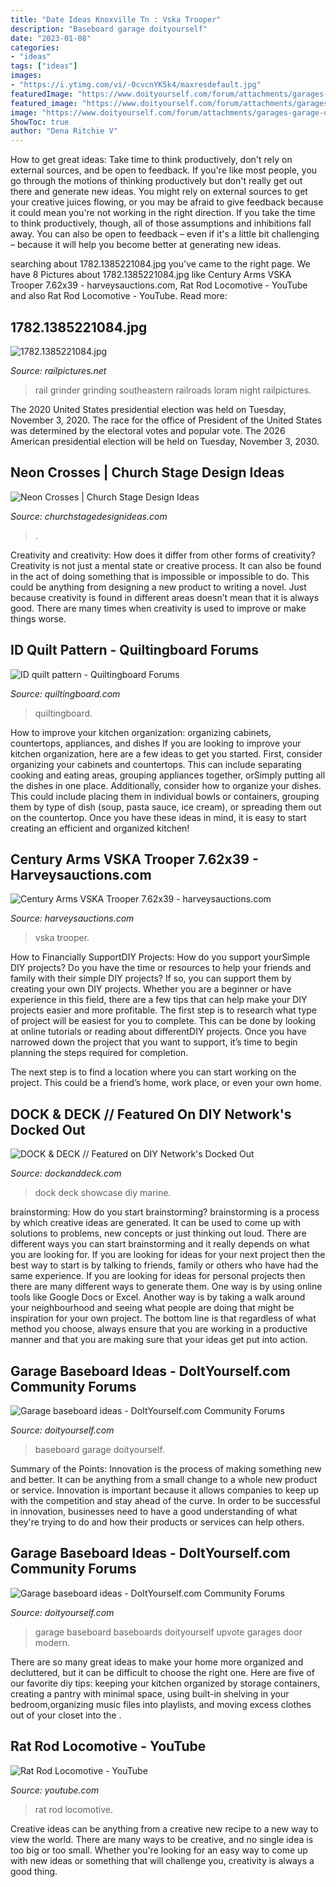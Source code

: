 ```yaml
---
title: "Date Ideas Knoxville Tn : Vska Trooper"
description: "Baseboard garage doityourself"
date: "2023-01-08"
categories:
- "ideas"
tags: ["ideas"]
images:
- "https://i.ytimg.com/vi/-0cvcnYK5k4/maxresdefault.jpg"
featuredImage: "https://www.doityourself.com/forum/attachments/garages-garage-door-openers-work-shops-sheds-breezeways-carports/93597d1526684989-garage-baseboard-ideas-img_0275.jpg"
featured_image: "https://www.doityourself.com/forum/attachments/garages-garage-door-openers-work-shops-sheds-breezeways-carports/93596d1526684983-garage-baseboard-ideas-img_0274.jpg"
image: "https://www.doityourself.com/forum/attachments/garages-garage-door-openers-work-shops-sheds-breezeways-carports/93596d1526684983-garage-baseboard-ideas-img_0274.jpg"
ShowToc: true
author: "Dena Ritchie V"
---
```



How to get great ideas: Take time to think productively, don't rely on external sources, and be open to feedback.
If you're like most people, you go through the motions of thinking productively but don't really get out there and generate new ideas. You might rely on external sources to get your creative juices flowing, or you may be afraid to give feedback because it could mean you're not working in the right direction. If you take the time to think productively, though, all of those assumptions and inhibitions fall away. You can also be open to feedback – even if it's a little bit challenging – because it will help you become better at generating new ideas.

	

		
searching about 1782.1385221084.jpg you've came to the right page. We have 8 Pictures about 1782.1385221084.jpg like Century Arms VSKA Trooper 7.62x39 - harveysauctions.com, Rat Rod Locomotive - YouTube and also Rat Rod Locomotive - YouTube. Read more:
		
    
## 1782.1385221084.jpg

<img loading=lazy src="http://www.railpictures.net/images/d1/7/8/2/1782.1385221084.jpg" onerror="this.onerror=null;this.src='https://tse4.mm.bing.net/th?id=OIP.RpfOQbhCi5Yuo15psNdoXwHaFD&amp;pid=15.1';" alt="1782.1385221084.jpg">

_Source: railpictures.net_

>rail grinder grinding southeastern railroads loram night railpictures. 

	

The 2020 United States presidential election was held on Tuesday, November 3, 2020. The race for the office of President of the United States was determined by the electoral votes and popular vote. The 2026 American presidential election will be held on Tuesday, November 3, 2030.

    
## Neon Crosses | Church Stage Design Ideas

<img loading=lazy src="https://churchstagedesignideas.com/wp-content/uploads/2015/04/Neon-Crosses-Stage-Design.jpg" onerror="this.onerror=null;this.src='https://tse1.mm.bing.net/th?id=OIP.81Ab3ruAzHbfSDiYRzzM1QHaDU&amp;pid=15.1';" alt="Neon Crosses | Church Stage Design Ideas">

_Source: churchstagedesignideas.com_

>. 

	

Creativity and creativity: How does it differ from other forms of creativity?
Creativity is not just a mental state or creative process. It can also be found in the act of doing something that is impossible or impossible to do. This could be anything from designing a new product to writing a novel. Just because creativity is found in different areas doesn’t mean that it is always good. There are many times when creativity is used to improve or make things worse.

    
## ID Quilt Pattern - Quiltingboard Forums

<img loading=lazy src="https://www.quiltingboard.com/attachments/pictures-f5/624535d1587869427-quilt.jpg" onerror="this.onerror=null;this.src='https://tse4.mm.bing.net/th?id=OIP.2ld0rmTFRU_5tENT1WChogHaJ4&amp;pid=15.1';" alt="ID quilt pattern - Quiltingboard Forums">

_Source: quiltingboard.com_

>quiltingboard. 

	

How to improve your kitchen organization: organizing cabinets, countertops, appliances, and dishes
If you are looking to improve your kitchen organization, here are a few ideas to get you started. First, consider organizing your cabinets and countertops. This can include separating cooking and eating areas, grouping appliances together, orSimply putting all the dishes in one place. Additionally, consider how to organize your dishes. This could include placing them in individual bowls or containers, grouping them by type of dish (soup, pasta sauce, ice cream), or spreading them out on the countertop. Once you have these ideas in mind, it is easy to start creating an efficient and organized kitchen!

    
## Century Arms VSKA Trooper 7.62x39 - Harveysauctions.com

<img loading=lazy src="https://www.harveysauctions.com/ea-content/uploads/0/381_original.jpg" onerror="this.onerror=null;this.src='https://tse3.mm.bing.net/th?id=OIP.kj73JjeBp3PRODaK_JLfEAHaFj&amp;pid=15.1';" alt="Century Arms VSKA Trooper 7.62x39 - harveysauctions.com">

_Source: harveysauctions.com_

>vska trooper. 

	

How to Financially SupportDIY Projects: How do you support yourSimple DIY projects?
Do you have the time or resources to help your friends and family with their simple DIY projects? If so, you can support them by creating your own DIY projects. Whether you are a beginner or have experience in this field, there are a few tips that can help make your DIY projects easier and more profitable.
The first step is to research what type of project will be easiest for you to complete. This can be done by looking at online tutorials or reading about differentDIY projects. Once you have narrowed down the project that you want to support, it’s time to begin planning the steps required for completion.

The next step is to find a location where you can start working on the project. This could be a friend’s home, work place, or even your own home.

    
## DOCK &amp; DECK // Featured On DIY Network&#039;s Docked Out

<img loading=lazy src="http://dockanddeck.com/wp-content/uploads/2016/02/dock111.jpg" onerror="this.onerror=null;this.src='https://tse1.mm.bing.net/th?id=OIP.d41wXVt-fm5UqN5qb9ff1QHaFj&amp;pid=15.1';" alt="DOCK &amp; DECK // Featured on DIY Network&#039;s Docked Out">

_Source: dockanddeck.com_

>dock deck showcase diy marine. 

	

brainstorming: How do you start brainstorming?
brainstorming is a process by which creative ideas are generated. It can be used to come up with solutions to problems, new concepts or just thinking out loud. There are different ways you can start brainstorming and it really depends on what you are looking for. If you are looking for ideas for your next project then the best way to start is by talking to friends, family or others who have had the same experience. If you are looking for ideas for personal projects then there are many different ways to generate them. One way is by using online tools like Google Docs or Excel. Another way is by taking a walk around your neighbourhood and seeing what people are doing that might be inspiration for your own project. The bottom line is that regardless of what method you choose, always ensure that you are working in a productive manner and that you are making sure that your ideas get put into action.

    
## Garage Baseboard Ideas - DoItYourself.com Community Forums

<img loading=lazy src="https://www.doityourself.com/forum/attachments/garages-garage-door-openers-work-shops-sheds-breezeways-carports/93596d1526684983-garage-baseboard-ideas-img_0274.jpg" onerror="this.onerror=null;this.src='https://tse2.mm.bing.net/th?id=OIP.Z79irTjdia9giF-CBX0WmQHaFj&amp;pid=15.1';" alt="Garage baseboard ideas - DoItYourself.com Community Forums">

_Source: doityourself.com_

>baseboard garage doityourself. 

	

Summary of the Points:
Innovation is the process of making something new and better. It can be anything from a small change to a whole new product or service. Innovation is important because it allows companies to keep up with the competition and stay ahead of the curve. In order to be successful in innovation, businesses need to have a good understanding of what they're trying to do and how their products or services can help others.

    
## Garage Baseboard Ideas - DoItYourself.com Community Forums

<img loading=lazy src="https://www.doityourself.com/forum/attachments/garages-garage-door-openers-work-shops-sheds-breezeways-carports/93597d1526684989-garage-baseboard-ideas-img_0275.jpg" onerror="this.onerror=null;this.src='https://tse1.mm.bing.net/th?id=OIP.ddUWDe0PLdI74agDrpFDoAHaFj&amp;pid=15.1';" alt="Garage baseboard ideas - DoItYourself.com Community Forums">

_Source: doityourself.com_

>garage baseboard baseboards doityourself upvote garages door modern. 

	

There are so many great ideas to make your home more organized and decluttered, but it can be difficult to choose the right one. Here are five of our favorite diy tips: keeping your kitchen organized by storage containers, creating a pantry with minimal space, using built-in shelving in your bedroom,organizing music files into playlists, and moving excess clothes out of your closet into the .

    
## Rat Rod Locomotive - YouTube

<img loading=lazy src="https://i.ytimg.com/vi/-0cvcnYK5k4/maxresdefault.jpg" onerror="this.onerror=null;this.src='https://tse4.mm.bing.net/th?id=OIP.ds-sYtm4Yd7H1-oqa4QgzwHaEK&amp;pid=15.1';" alt="Rat Rod Locomotive - YouTube">

_Source: youtube.com_

>rat rod locomotive. 

	

Creative ideas can be anything from a creative new recipe to a new way to view the world. There are many ways to be creative, and no single idea is too big or too small. Whether you're looking for an easy way to come up with new ideas or something that will challenge you, creativity is always a good thing.

